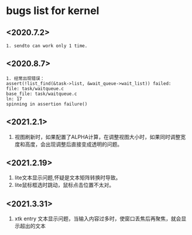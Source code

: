 # bugs list for kernel 

## <2020.7.2>
```
1. sendto can work only 1 time.

```
## <2020.8.7>
```
1. 经常出现错误：
assert(!list_find(&task->list, &wait_queue->wait_list)) failed:
file: task/waitqueue.c
base_file: task/waitqueue.c
ln: 17
spinning in assertion failure()

```
## <2021.2.1>
1. 视图刷新时，如果配置了ALPHA计算，在调整视图大小时，如果同时调整宽度和高度，会出现调整后直接变成透明的问题。

## <2021.2.19>
1. lite文本显示问题,怀疑是文本矩阵转换时导致。
2. lite鼠标框选时跳动，鼠标点击位置不太对。

## <2021.3.31>
1. xtk entry 文本显示问题，当输入内容过多时，使窗口丢焦后再聚焦，就会显示超出的文本